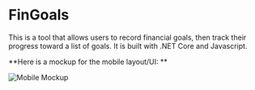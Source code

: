 # FinGoals

This is a tool that allows users to record financial goals, then track their progress toward a list of goals. It is built with .NET Core and Javascript.

**Here is a mockup for the mobile layout/UI: **


![Mobile Mockup](https://i.ibb.co/ZBW6c2r/Android-Mobile-1.png)


